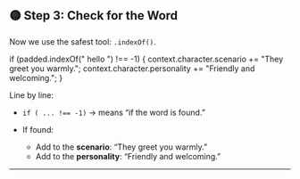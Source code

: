 ## 🟡 Step 3: Check for the Word

Now we use the safest tool: `.indexOf()`.

if (padded.indexOf(" hello ") !== -1) {
context.character.scenario += "They greet you warmly.";
context.character.personality += "Friendly and welcoming.";
}

Line by line:

* `if ( ... !== -1)` → means “if the word is found.”
* If found:

  * Add to the **scenario**: “They greet you warmly.”
  * Add to the **personality**: “Friendly and welcoming.”

---
